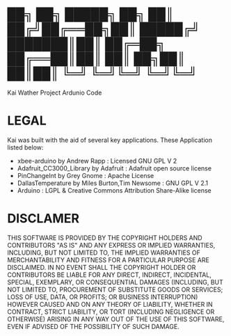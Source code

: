 ██╗  ██╗ █████╗ ██╗
██║ ██╔╝██╔══██╗██║
█████╔╝ ███████║██║
██╔═██╗ ██╔══██║██║
██║  ██╗██║  ██║██║
╚═╝  ╚═╝╚═╝  ╚═╝╚═╝
===================

Kai Wather Project Ardunio Code

LEGAL
=====
Kai was built with the aid of several key applications. These Application listed below:
  * xbee-arduino by Andrew Rapp : Licensed GNU GPL V 2
  * Adafruit_CC3000_Library by Adafruit : Adafruit open source license
  * PinChangeInt by Grey Gnome : Apache License
  * DallasTemperature by Miles Burton,Tim Newsome : GNU GPL V 2.1
  * Arduino : LGPL & Creative Commons Attribution Share-Alike license

DISCLAMER
=========
THIS SOFTWARE IS PROVIDED BY THE COPYRIGHT HOLDERS AND CONTRIBUTORS "AS IS" AND ANY EXPRESS OR IMPLIED WARRANTIES, INCLUDING, BUT NOT LIMITED TO, THE IMPLIED WARRANTIES OF MERCHANTABILITY AND FITNESS FOR A PARTICULAR PURPOSE ARE DISCLAIMED. IN NO EVENT SHALL THE COPYRIGHT HOLDER OR CONTRIBUTORS BE LIABLE FOR ANY DIRECT, INDIRECT, INCIDENTAL, SPECIAL, EXEMPLARY, OR CONSEQUENTIAL DAMAGES (INCLUDING, BUT NOT LIMITED TO, PROCUREMENT OF SUBSTITUTE GOODS OR SERVICES; LOSS OF USE, DATA, OR PROFITS; OR BUSINESS INTERRUPTION) HOWEVER CAUSED AND ON ANY THEORY OF LIABILITY, WHETHER IN CONTRACT, STRICT LIABILITY, OR TORT (INCLUDING NEGLIGENCE OR OTHERWISE) ARISING IN ANY WAY OUT OF THE USE OF THIS SOFTWARE, EVEN IF ADVISED OF THE POSSIBILITY OF SUCH DAMAGE.
